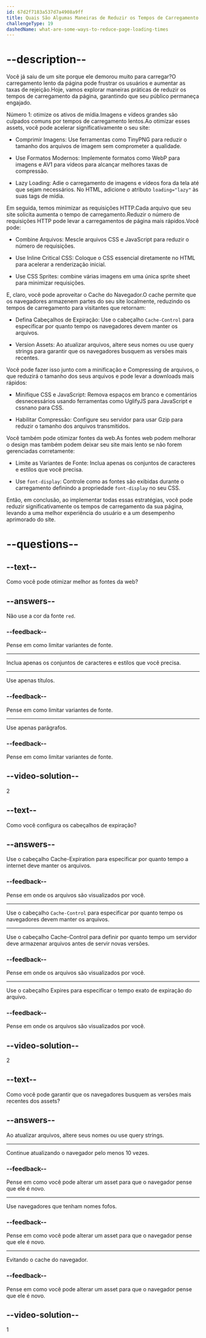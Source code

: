 ```yaml
---
id: 67d2f7183a537d7a4908a9ff
title: Quais São Algumas Maneiras de Reduzir os Tempos de Carregamento de Página?
challengeType: 19
dashedName: what-are-some-ways-to-reduce-page-loading-times
---
```


# --description--

Você já saiu de um site porque ele demorou muito para carregar?O carregamento lento da página pode frustrar os usuários e aumentar as taxas de rejeição.Hoje, vamos explorar maneiras práticas de reduzir os tempos de carregamento da página, garantindo que seu público permaneça engajado.

Número 1: otimize os ativos de mídia.Imagens e vídeos grandes são culpados comuns por tempos de carregamento lentos.Ao otimizar esses assets, você pode acelerar significativamente o seu site:

- Comprimir Imagens: Use ferramentas como TinyPNG para reduzir o tamanho dos arquivos de imagem sem comprometer a qualidade.

- Use Formatos Modernos: Implemente formatos como WebP para imagens e AV1 para vídeos para alcançar melhores taxas de compressão.

- Lazy Loading: Adie o carregamento de imagens e vídeos fora da tela até que sejam necessários. No HTML, adicione o atributo `loading="lazy"` às suas tags de mídia.

Em seguida, temos minimizar as requisições HTTP.Cada arquivo que seu site solicita aumenta o tempo de carregamento.Reduzir o número de requisições HTTP pode levar a carregamentos de página mais rápidos.Você pode:

- Combine Arquivos: Mescle arquivos CSS e JavaScript para reduzir o número de requisições.

- Use Inline Critical CSS: Coloque o CSS essencial diretamente no HTML para acelerar a renderização inicial.

- Use CSS Sprites: combine várias imagens em uma única sprite sheet para minimizar requisições.

E, claro, você pode aproveitar o Cache do Navegador.O cache permite que os navegadores armazenem partes do seu site localmente, reduzindo os tempos de carregamento para visitantes que retornam:

- Defina Cabeçalhos de Expiração: Use o cabeçalho `Cache-Control` para especificar por quanto tempo os navegadores devem manter os arquivos.

- Version Assets: Ao atualizar arquivos, altere seus nomes ou use query strings para garantir que os navegadores busquem as versões mais recentes.

Você pode fazer isso junto com a minificação e Compressing de arquivos, o que reduzirá o tamanho dos seus arquivos e pode levar a downloads mais rápidos:

- Minifique CSS e JavaScript: Remova espaços em branco e comentários desnecessários usando ferramentas como UglifyJS para JavaScript e cssnano para CSS.

- Habilitar Compressão: Configure seu servidor para usar Gzip para reduzir o tamanho dos arquivos transmitidos.

Você também pode otimizar fontes da web.As fontes web podem melhorar o design mas também podem deixar seu site mais lento se não forem gerenciadas corretamente:

- Limite as Variantes de Fonte: Inclua apenas os conjuntos de caracteres e estilos que você precisa.

- Use `font-display`: Controle como as fontes são exibidas durante o carregamento definindo a propriedade `font-display` no seu CSS.

Então, em conclusão, ao implementar todas essas estratégias, você pode reduzir significativamente os tempos de carregamento da sua página, levando a uma melhor experiência do usuário e a um desempenho aprimorado do site.

# --questions--

## --text--

Como você pode otimizar melhor as fontes da web?

## --answers--

Não use a cor da fonte `red`.

### --feedback--

Pense em como limitar variantes de fonte.

---

Inclua apenas os conjuntos de caracteres e estilos que você precisa.

---

Use apenas títulos.

### --feedback--

Pense em como limitar variantes de fonte.

---

Use apenas parágrafos.

### --feedback--

Pense em como limitar variantes de fonte.

## --video-solution--

2

## --text--

Como você configura os cabeçalhos de expiração?

## --answers--

Use o cabeçalho Cache-Expiration para especificar por quanto tempo a internet deve manter os arquivos.

### --feedback--

Pense em onde os arquivos são visualizados por você.

---

Use o cabeçalho `Cache-Control` para especificar por quanto tempo os navegadores devem manter os arquivos.

---

Use o cabeçalho Cache-Control para definir por quanto tempo um servidor deve armazenar arquivos antes de servir novas versões.

### --feedback--

Pense em onde os arquivos são visualizados por você.

---

Use o cabeçalho Expires para especificar o tempo exato de expiração do arquivo.

### --feedback--

Pense em onde os arquivos são visualizados por você.

## --video-solution--

2

## --text--

Como você pode garantir que os navegadores busquem as versões mais recentes dos assets?

## --answers--

Ao atualizar arquivos, altere seus nomes ou use query strings.

---

Continue atualizando o navegador pelo menos 10 vezes.

### --feedback--

Pense em como você pode alterar um asset para que o navegador pense que ele é novo.

---

Use navegadores que tenham nomes fofos.

### --feedback--

Pense em como você pode alterar um asset para que o navegador pense que ele é novo.

---

Evitando o cache do navegador.

### --feedback--

Pense em como você pode alterar um asset para que o navegador pense que ele é novo.

## --video-solution--

1
